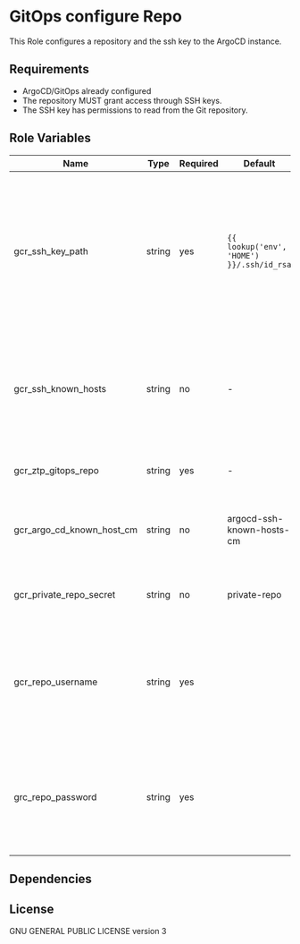 GitOps configure Repo
=========

This Role configures a repository and the ssh key to the ArgoCD instance.

Requirements
------------

* ArgoCD/GitOps already configured
* The repository MUST grant access through SSH keys.
* The SSH key has permissions to read from the Git repository.

Role Variables
--------------

Name                        | Type   | Required | Default                                   | Description
--------------------------- | ------ | -------- | ----------------------------------------- | ------------
gcr_ssh_key_path            | string | yes      | `{{ lookup('env', 'HOME') }}/.ssh/id_rsa` | Path to the SSH private key file used to log into the GitOps manifest repository. Only mandatory if repository transport is SSH.
gcr_ssh_known_hosts         | string | no       | -                                         | Should be the SSH known hosts. It is required by ArgoCD when working with a SSH key.
gcr_ztp_gitops_repo         | string | yes      | -                                         | URL to the ZTP GitOps Git repository.
gcr_argo_cd_known_host_cm   | string | no       | argocd-ssh-known-hosts-cm                 | ConfigMap that will save the ArgoCD SSH known hosts.
gcr_private_repo_secret     | string | no       | private-repo                              | Secret that will hold the private repo credentials.
gcr_repo_username           | string | yes      |                                           | Username to connect to the repository. Only mandatory if repository transport is HTTP.
grc_repo_password           | string | yes      |                                           | Password to connect to the repository. Only mandatory if repository transport is HTTP.

Dependencies
------------

License
-------

GNU GENERAL PUBLIC LICENSE version 3
